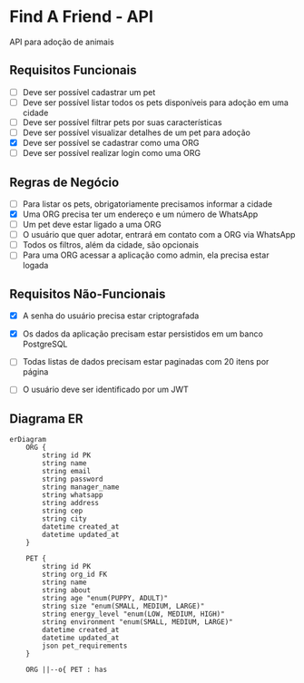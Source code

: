 # Find A Friend - API

API para adoção de animais

## Requisitos Funcionais

- [ ] Deve ser possível cadastrar um pet
- [ ] Deve ser possível listar todos os pets disponíveis para adoção em uma cidade
- [ ] Deve ser possível filtrar pets por suas características
- [ ] Deve ser possível visualizar detalhes de um pet para adoção
- [X] Deve ser possível se cadastrar como uma ORG
- [ ] Deve ser possível realizar login como uma ORG

## Regras de Negócio

- [ ] Para listar os pets, obrigatoriamente precisamos informar a cidade
- [X] Uma ORG precisa ter um endereço e um número de WhatsApp
- [ ] Um pet deve estar ligado a uma ORG
- [ ] O usuário que quer adotar, entrará em contato com a ORG via WhatsApp
- [ ] Todos os filtros, além da cidade, são opcionais
- [ ] Para uma ORG acessar a aplicação como admin, ela precisa estar logada

## Requisitos Não-Funcionais

- [X] A senha do usuário precisa estar criptografada
- [X] Os dados da aplicação precisam estar persistidos em um banco PostgreSQL
- [ ] Todas listas de dados precisam estar paginadas com 20 itens por página
- [ ] O usuário deve ser identificado por um JWT


## Diagrama ER
```mermaid
erDiagram
    ORG {
        string id PK
        string name
        string email
        string password
        string manager_name
        string whatsapp
        string address
        string cep
        string city
        datetime created_at
        datetime updated_at
    }

    PET {
        string id PK
        string org_id FK
        string name
        string about
        string age "enum(PUPPY, ADULT)"
        string size "enum(SMALL, MEDIUM, LARGE)"
        string energy_level "enum(LOW, MEDIUM, HIGH)"
        string environment "enum(SMALL, MEDIUM, LARGE)"
        datetime created_at
        datetime updated_at
        json pet_requirements
    }

    ORG ||--o{ PET : has
```